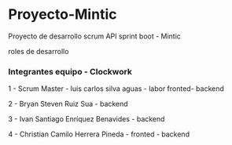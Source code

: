 # Proyecto-Mintic
Proyecto de desarrollo scrum API sprint boot - Mintic

roles de desarrollo 

### Integrantes equipo - Clockwork

1 - Scrum Master - luis carlos silva aguas - labor fronted- backend

2 - Bryan Steven Ruiz Sua - backend

3 - Ivan Santiago Enríquez Benavides - backend

4 - Christian Camilo Herrera Pineda - fronted - backend
